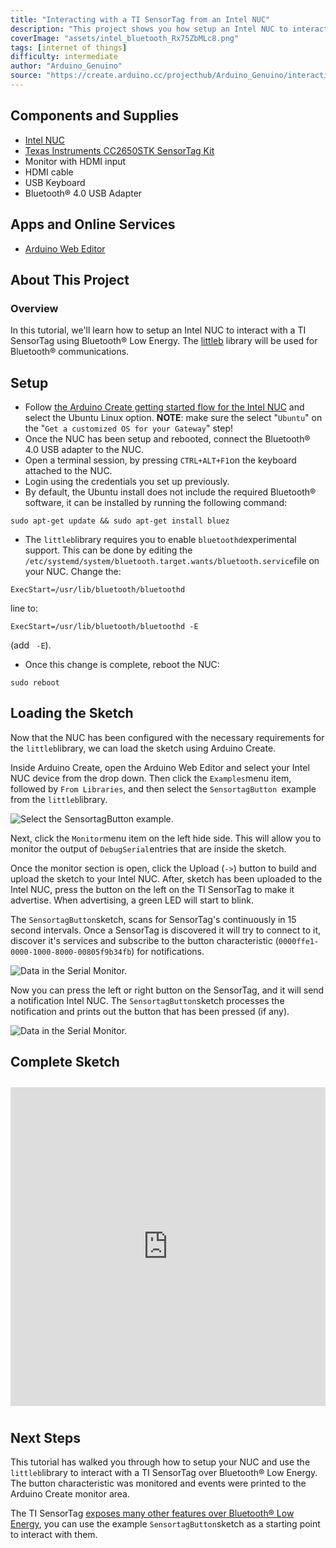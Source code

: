 ```yaml
---
title: "Interacting with a TI SensorTag from an Intel NUC"
description: "This project shows you how setup an Intel NUC to interact with a TI SensorTag device using Bluetooth® Low Energy."
coverImage: "assets/intel_bluetooth_Rx75ZbMLc8.png"
tags: [internet of things]
difficulty: intermediate
author: "Arduino_Genuino"
source: "https://create.arduino.cc/projecthub/Arduino_Genuino/interacting-with-a-ti-sensortag-from-an-intel-nuc-e88ba5"
---
```


## Components and Supplies

- [Intel NUC](https://www.intel.com/content/www/us/en/products/boards-kits/nuc.html)
- [Texas Instruments CC2650STK SensorTag Kit](https://www.newark.com/41Y0857?COM=ref_hackster)
- Monitor with HDMI input
- HDMI cable
- USB Keyboard
- Bluetooth® 4.0 USB Adapter

## Apps and Online Services

- [Arduino Web Editor](https://create.arduino.cc/editor)

## About This Project

### Overview

In this tutorial, we'll learn how to setup an Intel NUC to interact with a TI SensorTag using Bluetooth® Low Energy. The [littleb](https://github.com/intel-iot-devkit/littleb) library will be used for Bluetooth® communications.

## Setup

- Follow [the Arduino Create getting started flow for the Intel NUC](https://create.arduino.cc/projecthub/Arduino_Genuino/getting-started-with-intel-iot-gateways-on-arduino-create-dcf1bc) and select the Ubuntu Linux option. **NOTE**: make sure the select "`Ubuntu`" on the "`Get a customized OS for your Gateway`" step!
- Once the NUC has been setup and rebooted, connect the Bluetooth® 4.0 USB adapter to the NUC.
- Open a terminal session, by pressing `CTRL+ALT+F1`on the keyboard attached to the NUC.
- Login using the credentials you set up previously.
- By default, the Ubuntu install does not include the required Bluetooth® software, it can be installed by running the following command:

```arduino
sudo apt-get update && sudo apt-get install bluez
```

- The `littleb`library requires you to enable `bluetoothd`experimental support. This can be done by editing the `/etc/systemd/system/bluetooth.target.wants/bluetooth.service`file on your NUC. Change the:

```arduino
ExecStart=/usr/lib/bluetooth/bluetoothd
```

line to:

```arduino
ExecStart=/usr/lib/bluetooth/bluetoothd -E
```

(add ` -E`).

- Once this change is complete, reboot the NUC:

```arduino
sudo reboot
```

## Loading the Sketch

Now that the NUC has been configured with the necessary requirements for the `littleb`library, we can load the sketch using Arduino Create.

Inside Arduino Create, open the Arduino Web Editor and select your Intel NUC device from the drop down. Then click the `Examples`menu item, followed by `From Libraries`, and then select the `SensortagButton `example from the `littleb`library.

![Select the SensortagButton example.](assets/screen_shot_2017-08-08_at_12_49_25_pm_z7G2GZLOSp.png)

Next, click the `Monitor`menu item on the left hide side. This will allow you to monitor the output of `DebugSerial`entries that are inside the sketch.

Once the monitor section is open, click the Upload (`->`) button to build and upload the sketch to your Intel NUC. After, sketch has been uploaded to the Intel NUC, press the button on the left on the TI SensorTag to make it advertise. When advertising, a green LED will start to blink.

The `SensortagButton`sketch, scans for SensorTag's continuously in 15 second intervals. Once a SensorTag is discovered it will try to connect to it, discover it's services and subscribe to the button characteristic (`0000ffe1-0000-1000-8000-00805f9b34fb`) for notifications.

![Data in the Serial Monitor.](assets/screen_shot_2017-08-08_at_1_13_11_pm_26fDfwMz2k.png)

Now you can press the left or right button on the SensorTag, and it will send a notification Intel NUC. The `SensortagButton`sketch processes the notification and prints out the button that has been pressed (if any).

![Data in the Serial Monitor.](assets/screen_shot_2017-08-08_at_1_14_25_pm_G3olOzMV0A.png)

## Complete Sketch

<iframe src='https://create.arduino.cc/editor/Arduino_Genuino/1edcf727-6bad-4348-b954-35161a57d820/preview?embed&snippet' style='height:510px;width:100%;margin:10px 0' frameborder='0'></iframe>

## Next Steps

This tutorial has walked you through how to setup your NUC and use the `littleb`library to interact with a TI SensorTag over Bluetooth® Low Energy. The button characteristic was monitored and events were printed to the Arduino Create monitor area.

The TI SensorTag [exposes many other features over Bluetooth® Low Energy](http://processors.wiki.ti.com/index.php/CC2650_SensorTag_Users_Guide#Gatt_Server), you can use the example `SensortagButton`sketch as a starting point to interact with them.

